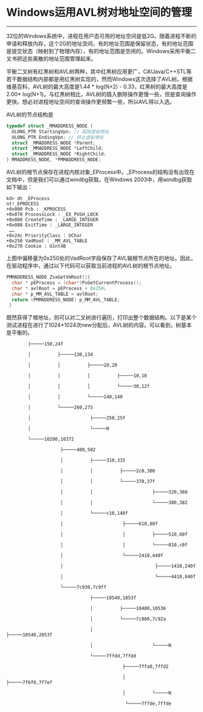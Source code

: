 # Windows运用AVL树对地址空间的管理

-----
32位的Windows系统中，进程在用户态可用的地址空间是低2G。随着进程不断的申请和释放内存，这个2G的地址空间，有的地址范围是保留状态，有的地址范围是提交状态（映射到了物理内存），有的地址范围是空闲的。Windows采用平衡二叉书把这些离散的地址范围管理起来。

平衡二叉树有红黑树和AVL树两种，其中红黑树应用更广，C#/Java/C++STL等若干数据结构内部都是用红黑树实现的，然而Windows这次选择了AVL树。根据维基百科，AVL树的最大高度是1.44 * log(N+2) - 0.33，红黑树的最大高度是2.00* log(N+1)。与红黑树相比，AVL树的插入删除操作更慢一些，但是查询操作更快。想必对进程地址空间的查询操作更频繁一些，所以AVL得以入选。

AVL树的节点结构是
```c
typedef struct _MMADDRESS_NODE { 
  ULONG_PTR StartingVpn; // 起始虚拟地址
  ULONG_PTR EndingVpn; // 终止虚拟地址
  struct _MMADDRESS_NODE *Parent; 
  struct _MMADDRESS_NODE *LeftChild; 
  struct _MMADDRESS_NODE *RightChild; 
} MMADDRESS_NODE, *PMMADDRESS_NODE; 
```
AVL树的根节点保存在进程内核对象_EProcess中。_EProcess的结构没有出现在文档中，但是我们可以通过windbg获取。在Windows 2003中，用windbg获取如下输出：

```shell
kd> dt _EProcess 
nt!_EPROCESS 
+0x000 Pcb : _KPROCESS 
+0x078 ProcessLock : _EX_PUSH_LOCK 
+0x080 CreateTime : _LARGE_INTEGER 
+0x088 ExitTime : _LARGE_INTEGER
 …… 
+0x24c PriorityClass : UChar 
+0x250 VadRoot : _MM_AVL_TABLE 
+0x270 Cookie : Uint4B 
```

上图中偏移量为0x250处的VadRoot字段保存了AVL输根节点所在的地址。因此，在驱动程序中，通过以下代码可以获取当前进程的AVL树的根节点地址。

```c
PMMADDRESS_NODE ZsaGetVmRoot(){
  char * pEProcess = (char*)PsGetCurrentProcess(); 
  char * avlRoot = pEProcess + 0x250; 
  char * p_MM_AVL_TABLE = avlRoot; 
  return (PMMADDRESS_NODE) p_MM_AVL_TABLE;
 } 
```

既然获得了根地址，则可以对二叉树进行遍历，打印出整个数据结构。以下是某个测试进程在进行了1024*1024次new分配后，AVL树的内容。可以看到，树基本是平衡的。



            ├─────150,24f

            │          ├─────130,134

            │          │          ├─────20,20

            │          │          │          ├─────10,10

            │          │          │          └─────30,12f

            │          │          └─────140,140

            │          └─────260,275

            │                      ├─────250,25f

            │                      └─────N

            └─────10200,10372

                        ├─────400,502

                        │          ├─────310,315

                        │          │          ├─────2c0,300

                        │          │          └─────370,37f

                        │          │                      ├─────320,360

                        │          │                      └─────380,382

                        │          └─────c10,140f

                        │                      ├─────610,80f

                        │                      │          ├─────510,60f

                        │                      │          └─────810,c0f

                        │                      └─────2410,440f

                        │                                  ├─────1410,240f

                        │                                  └─────4410,840f

                        └─────7c930,7c9ff

                                   ├─────10540,1853f

                                   │          ├─────10480,10536

                                   │          └─────7c800,7c92a

                                   │                      ├─────18540,2853f

                                   │                      └─────N

                                   └─────7ffdd,7ffdd

                                               ├─────7ffa0,7ffd2

                                               │          ├─────7f6f0,7f7ef

                                               │          └─────N

                                                └─────7ffde,7ffde


